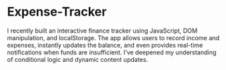 # Expense-Tracker
I recently built an interactive finance tracker using JavaScript, DOM manipulation, and localStorage. The app allows users to record income and expenses, instantly updates the balance, and even provides real-time notifications when funds are insufficient. I’ve deepened my understanding of conditional logic and dynamic content updates.
